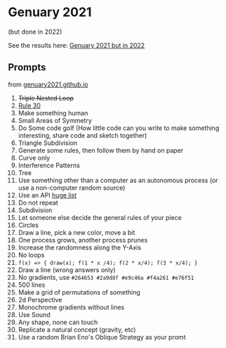 # Genuary 2021

(but done in 2022)

See the results here: [Genuary 2021 but in 2022](https://pedantic-darwin-407b2c.netlify.app/)

## Prompts

from [genuary2021.github.io](https://genuary2021.github.io/)

1. ~~Triple Nested Loop~~
2. [Rule 30](https://www.wolframalpha.com/input/?i=rule+30)
3. Make something human
4. Small Areas of Symmetry
5. Do Some code golf (How little code can you write to make something interesting, share code and sketch together)
6. Triangle Subdivision
7. Generate some rules, then follow them by hand on paper
8. Curve only
9. Interference Patterns
10. Tree
11. Use something other than a computer as an autonomous process (or use a non-computer random source)
12. Use an API [huge list](https://github.com/public-apis/public-apis)
13. Do not repeat
14. Subdivision
15. Let someone else decide the general rules of your piece
16. Circles
17. Draw a line, pick a new color, move a bit
18. One process grows, another process prunes
19. Increase the randomness along the Y-Axis
20. No loops
21. `f(x) => { draw(x); f(1 * x /4); f(2 * x/4); f(3 * x/4); }`
22. Draw a line (wrong answers only)
23. No gradients, use `#264653 #2a9d8f #e9c46a #f4a261 #e76f51`
24. 500 lines
25. Make a grid of permutations of something
26. 2d Perspective
27. Monochrome gradients without lines
28. Use Sound
29. Any shape, none can touch
30. Replicate a natural concept (gravity, etc)
31. Use a random Brian Eno's Oblique Strategy as your promt
